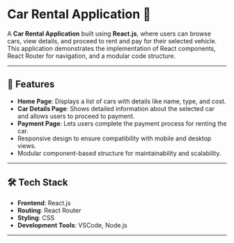 # Car Rental Application 🚗

A **Car Rental Application** built using **React.js**, where users can browse cars, view details, and proceed to rent and pay for their selected vehicle. This application demonstrates the implementation of React components, React Router for navigation, and a modular code structure.

---

## 🚀 Features

- **Home Page**: Displays a list of cars with details like name, type, and cost.
- **Car Details Page**: Shows detailed information about the selected car and allows users to proceed to payment.
- **Payment Page**: Lets users complete the payment process for renting the car.
- Responsive design to ensure compatibility with mobile and desktop views.
- Modular component-based structure for maintainability and scalability.

---

## 🛠️ Tech Stack

- **Frontend**: React.js
- **Routing**: React Router
- **Styling**: CSS
- **Development Tools**: VSCode, Node.js

---

